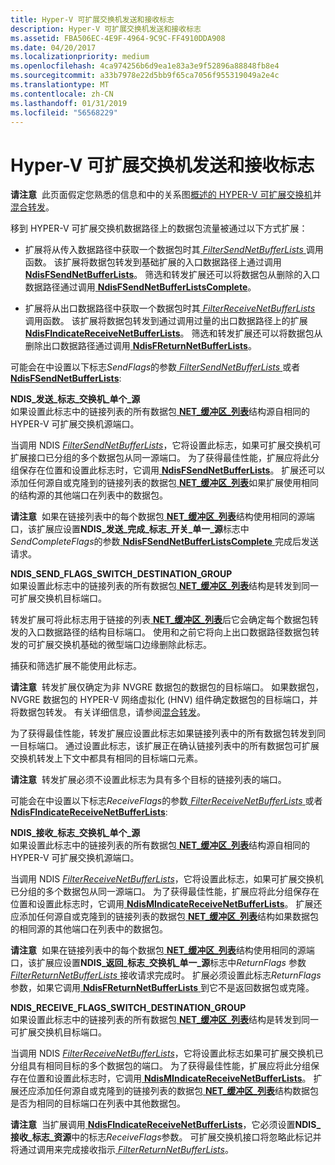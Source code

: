 ```yaml
---
title: Hyper-V 可扩展交换机发送和接收标志
description: Hyper-V 可扩展交换机发送和接收标志
ms.assetid: FBA506EC-4E9F-4964-9C9C-FF4910DDA908
ms.date: 04/20/2017
ms.localizationpriority: medium
ms.openlocfilehash: 4ca974256b6d9ea1e83a3e9f52896a88848fb8e4
ms.sourcegitcommit: a33b7978e22d5bb9f65ca7056f955319049a2e4c
ms.translationtype: MT
ms.contentlocale: zh-CN
ms.lasthandoff: 01/31/2019
ms.locfileid: "56568229"
---
```

# <a name="hyper-v-extensible-switch-send-and-receive-flags"></a>Hyper-V 可扩展交换机发送和接收标志


**请注意**  此页面假定您熟悉的信息和中的关系图[概述的 HYPER-V 可扩展交换机](overview-of-the-hyper-v-extensible-switch.md)并[混合转发](hybrid-forwarding.md)。

 

移到 HYPER-V 可扩展交换机数据路径上的数据包流量被通过以下方式扩展：

-   扩展将从传入数据路径中获取一个数据包时其[ *FilterSendNetBufferLists* ](https://msdn.microsoft.com/library/windows/hardware/ff549966)调用函数。 该扩展将数据包转发到基础扩展的入口数据路径上通过调用[ **NdisFSendNetBufferLists**](https://msdn.microsoft.com/library/windows/hardware/ff562616)。 筛选和转发扩展还可以将数据包从删除的入口数据路径通过调用[ **NdisFSendNetBufferListsComplete**](https://msdn.microsoft.com/library/windows/hardware/ff562618)。

-   扩展将从出口数据路径中获取一个数据包时其[ *FilterReceiveNetBufferLists* ](https://msdn.microsoft.com/library/windows/hardware/ff549960)调用函数。 该扩展将数据包转发到通过调用过量的出口数据路径上的扩展[ **NdisFIndicateReceiveNetBufferLists**](https://msdn.microsoft.com/library/windows/hardware/ff561820)。 筛选和转发扩展还可以将数据包从删除出口数据路径通过调用[ **NdisFReturnNetBufferLists**](https://msdn.microsoft.com/library/windows/hardware/ff562613)。

可能会在中设置以下标志*SendFlags*的参数[ *FilterSendNetBufferLists* ](https://msdn.microsoft.com/library/windows/hardware/ff549966)或者[ **NdisFSendNetBufferLists**](https://msdn.microsoft.com/library/windows/hardware/ff562616):

<a href="" id="ndis-send-flags-switch-single-source"></a>**NDIS\_发送\_标志\_交换机\_单个\_源**  
如果设置此标志中的链接列表的所有数据包[ **NET\_缓冲区\_列表**](https://msdn.microsoft.com/library/windows/hardware/ff568388)结构源自相同的 HYPER-V 可扩展交换机源端口。

当调用 NDIS [ *FilterSendNetBufferLists*](https://msdn.microsoft.com/library/windows/hardware/ff549966)，它将设置此标志，如果可扩展交换机可扩展接口已分组的多个数据包从同一源端口。 为了获得最佳性能，扩展应将此分组保存在位置和设置此标志时，它调用[ **NdisFSendNetBufferLists**](https://msdn.microsoft.com/library/windows/hardware/ff562616)。 扩展还可以添加任何源自或克隆到的链接列表的数据包[ **NET\_缓冲区\_列表**](https://msdn.microsoft.com/library/windows/hardware/ff568388)如果扩展使用相同的结构源的其他端口在列表中的数据包。

**请注意**  如果在链接列表中的每个数据包[ **NET\_缓冲区\_列表**](https://msdn.microsoft.com/library/windows/hardware/ff568388)结构使用相同的源端口，该扩展应设置**NDIS\_发送\_完成\_标志\_开关\_单一\_源**标志中*SendCompleteFlags*的参数[ **NdisFSendNetBufferListsComplete** ](https://msdn.microsoft.com/library/windows/hardware/ff562618)完成后发送请求。

 

<a href="" id="ndis-send-flags-switch-destination-group"></a>**NDIS\_SEND\_FLAGS\_SWITCH\_DESTINATION\_GROUP**  
如果设置此标志中的链接列表的所有数据包[ **NET\_缓冲区\_列表**](https://msdn.microsoft.com/library/windows/hardware/ff568388)结构是转发到同一可扩展交换机目标端口。

转发扩展可将此标志用于链接的列表[ **NET\_缓冲区\_列表**](https://msdn.microsoft.com/library/windows/hardware/ff568388)后它会确定每个数据包转发的入口数据路径的结构目标端口。 使用和之前它将向上出口数据路径数据包转发的可扩展交换机基础的微型端口边缘删除此标志。

捕获和筛选扩展不能使用此标志。

**请注意**  转发扩展仅确定为非 NVGRE 数据包的数据包的目标端口。 如果数据包，NVGRE 数据包的 HYPER-V 网络虚拟化 (HNV) 组件确定数据包的目标端口，并将数据包转发。 有关详细信息，请参阅[混合转发](hybrid-forwarding.md)。

 

为了获得最佳性能，转发扩展应设置此标志如果链接列表中的所有数据包转发到同一目标端口。 通过设置此标志，该扩展正在确认链接列表中的所有数据包可扩展交换机转发上下文中都具有相同的目标端口元素。

**请注意**  转发扩展必须不设置此标志为具有多个目标的链接列表的端口。

 

可能会在中设置以下标志*ReceiveFlags*的参数[ *FilterReceiveNetBufferLists* ](https://msdn.microsoft.com/library/windows/hardware/ff549960)或者[ **NdisFIndicateReceiveNetBufferLists**](https://msdn.microsoft.com/library/windows/hardware/ff561820):

<a href="" id="ndis-receive-flags-switch-single-source"></a>**NDIS\_接收\_标志\_交换机\_单个\_源**  
如果设置此标志中的链接列表的所有数据包[ **NET\_缓冲区\_列表**](https://msdn.microsoft.com/library/windows/hardware/ff568388)结构源自相同的 HYPER-V 可扩展交换机源端口。

当调用 NDIS [ *FilterReceiveNetBufferLists*](https://msdn.microsoft.com/library/windows/hardware/ff549960)，它将设置此标志，如果可扩展交换机已分组的多个数据包从同一源端口。 为了获得最佳性能，扩展应将此分组保存在位置和设置此标志时，它调用[ **NdisMIndicateReceiveNetBufferLists**](https://msdn.microsoft.com/library/windows/hardware/ff563598)。 扩展还应添加任何源自或克隆到的链接列表的数据包[ **NET\_缓冲区\_列表**](https://msdn.microsoft.com/library/windows/hardware/ff568388)结构如果数据包的相同源的其他端口在列表中的数据包。

**请注意**  如果在链接列表中的每个数据包[ **NET\_缓冲区\_列表**](https://msdn.microsoft.com/library/windows/hardware/ff568388)结构使用相同的源端口，该扩展应设置**NDIS\_返回\_标志\_交换机\_单一\_源**标志中*ReturnFlags* 参数[*FilterReturnNetBufferLists* ](https://msdn.microsoft.com/library/windows/hardware/ff549964)接收请求完成时。 扩展必须设置此标志*ReturnFlags*参数，如果它调用[ **NdisFReturnNetBufferLists** ](https://msdn.microsoft.com/library/windows/hardware/ff562613)到它不是返回数据包或克隆。

 

<a href="" id="ndis-receive-flags-switch-destination-group"></a>**NDIS\_RECEIVE\_FLAGS\_SWITCH\_DESTINATION\_GROUP**  
如果设置此标志中的链接列表的所有数据包[ **NET\_缓冲区\_列表**](https://msdn.microsoft.com/library/windows/hardware/ff568388)结构是转发到同一可扩展交换机目标端口。

当调用 NDIS [ *FilterReceiveNetBufferLists*](https://msdn.microsoft.com/library/windows/hardware/ff549960)，它将设置此标志如果可扩展交换机已分组具有相同目标的多个数据包的端口。 为了获得最佳性能，扩展应将此分组保存在位置和设置此标志时，它调用[ **NdisMIndicateReceiveNetBufferLists**](https://msdn.microsoft.com/library/windows/hardware/ff563598)。 扩展还应添加任何源自或克隆到的链接列表的数据包[ **NET\_缓冲区\_列表**](https://msdn.microsoft.com/library/windows/hardware/ff568388)结构数据包是否为相同的目标端口在列表中其他数据包。

**请注意**  当扩展调用[ **NdisFIndicateReceiveNetBufferLists**](https://msdn.microsoft.com/library/windows/hardware/ff561820)，它必须设置**NDIS\_接收\_标志\_资源**中的标志*ReceiveFlags*参数。 可扩展交换机接口将忽略此标记并将通过调用来完成接收指示[ *FilterReturnNetBufferLists*](https://msdn.microsoft.com/library/windows/hardware/ff549964)。

 

 

 





